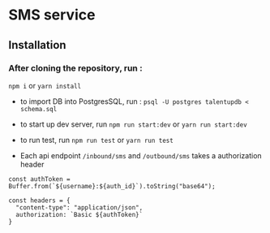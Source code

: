 # SMS service

## Installation
### After cloning the repository, run :
`npm i` or `yarn install`

- to import DB into PostgresSQL, run :
`psql -U postgres talentupdb < schema.sql`

- to start up dev server, run
`npm run start:dev` or `yarn run start:dev`

- to run test, run
`npm run test` or `yarn run test`


- Each api endpoint `/inbound/sms` and `/outbound/sms` takes a authorization header
```
const authToken = Buffer.from(`${username}:${auth_id}`).toString("base64");

const headers = {
  "content-type": "application/json",
  authorization: `Basic ${authToken}`
}
```
